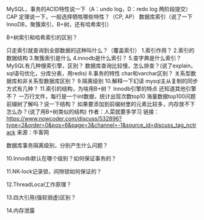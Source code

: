 MySQL，事务的ACID特性说一下（A：undo log，D：redo log 两阶段提交）
CAP 定理说一下，一般选择牺牲哪些特性？（CP, AP）
数据库索引（说了一下 InnoDB，聚簇索引，B+树，还有哈希索引）

B+树索引和哈希索引的区别？

只走索引就查询到全部数据的这种叫什么？（覆盖索引）
1.索引作用？
2.索引的数据结构
3.聚簇索引是什么
4.innodb是什么索引？
5.查字典是什么索引？
MySQL有几种搜索引擎，区别？
数据库查询比较慢，怎么排查？(说了explain，sql语句优化，分库分表，用redis)
8.事务的特性
char和varchar区别？
关系型数据库和非关系型数据库区别？
9.隔离级别
10.解释一下幻读
mysql主从复制的同步方式有几种？
11.索引的结构，为啥用B+树？
Innodb引擎的特点
还知道其他引擎不？
一万行文件，每行是一个int数据，统计出现次数top10
海量数据top100问题
前缀树了解吗？说一下结构？
如果要添加到前缀树里的元素比较多，内存放不下怎么办？(说了用B+树类似的结构)
作者：人菜就要多学习
链接：https://www.nowcoder.com/discuss/532896?type=2&order=0&pos=6&page=3&channel=-1&source_id=discuss_tag_nctrack
来源：牛客网

数据库事务隔离级别，分别产生什么问题？

10.Innodb默认在哪个级别？如何保证事务的？

11.NK-lock记录锁，间隙锁如何保证的？

12.ThreadLocal工作原理？

13.四大引用(强软弱虚)区别？

14.内存泄露